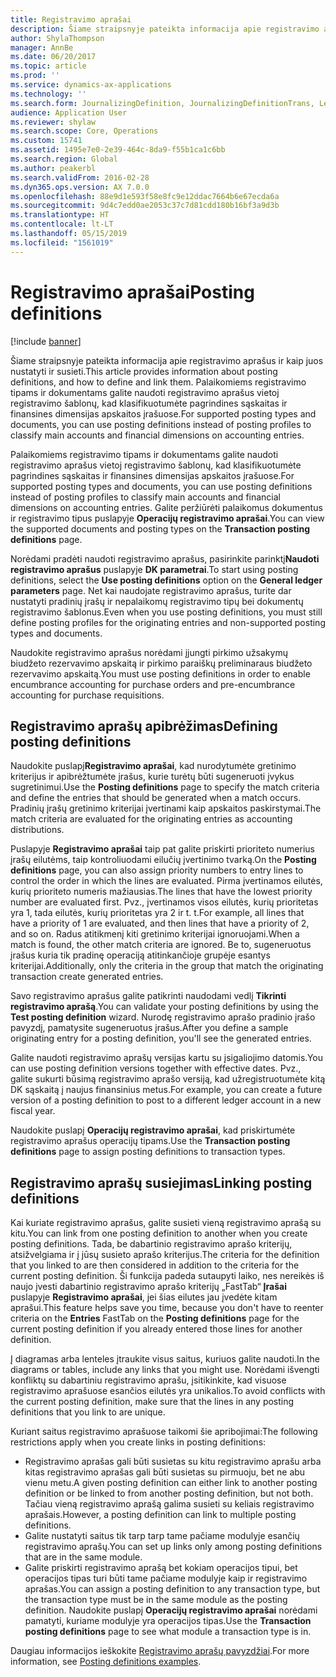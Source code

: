 ```yaml
---
title: Registravimo aprašai
description: Šiame straipsnyje pateikta informacija apie registravimo aprašus ir kaip juos nustatyti ir susieti. Palaikomiems registravimo tipams ir dokumentams galite naudoti registravimo aprašus vietoj registravimo šablonų, kad klasifikuotumėte pagrindines sąskaitas ir finansines dimensijas apskaitos įrašuose.
author: ShylaThompson
manager: AnnBe
ms.date: 06/20/2017
ms.topic: article
ms.prod: ''
ms.service: dynamics-ax-applications
ms.technology: ''
ms.search.form: JournalizingDefinition, JournalizingDefinitionTrans, LedgerParameters
audience: Application User
ms.reviewer: shylaw
ms.search.scope: Core, Operations
ms.custom: 15741
ms.assetid: 1495e7e0-2e39-464c-8da9-f55b1ca1c6bb
ms.search.region: Global
ms.author: peakerbl
ms.search.validFrom: 2016-02-28
ms.dyn365.ops.version: AX 7.0.0
ms.openlocfilehash: 88e9d1e593f58e8fc9e12ddac7664b6e67ecda6a
ms.sourcegitcommit: 9d4c7edd0ae2053c37c7d81cdd180b16bf3a9d3b
ms.translationtype: HT
ms.contentlocale: lt-LT
ms.lasthandoff: 05/15/2019
ms.locfileid: "1561019"
---
```

# <a name="posting-definitions"></a><span data-ttu-id="f5af8-104">Registravimo aprašai</span><span class="sxs-lookup"><span data-stu-id="f5af8-104">Posting definitions</span></span>

[!include [banner](../includes/banner.md)]

<span data-ttu-id="f5af8-105">Šiame straipsnyje pateikta informacija apie registravimo aprašus ir kaip juos nustatyti ir susieti.</span><span class="sxs-lookup"><span data-stu-id="f5af8-105">This article provides information about posting definitions, and how to define and link them.</span></span> <span data-ttu-id="f5af8-106">Palaikomiems registravimo tipams ir dokumentams galite naudoti registravimo aprašus vietoj registravimo šablonų, kad klasifikuotumėte pagrindines sąskaitas ir finansines dimensijas apskaitos įrašuose.</span><span class="sxs-lookup"><span data-stu-id="f5af8-106">For supported posting types and documents, you can use posting definitions instead of posting profiles to classify main accounts and financial dimensions on accounting entries.</span></span>

<span data-ttu-id="f5af8-107">Palaikomiems registravimo tipams ir dokumentams galite naudoti registravimo aprašus vietoj registravimo šablonų, kad klasifikuotumėte pagrindines sąskaitas ir finansines dimensijas apskaitos įrašuose.</span><span class="sxs-lookup"><span data-stu-id="f5af8-107">For supported posting types and documents, you can use posting definitions instead of posting profiles to classify main accounts and financial dimensions on accounting entries.</span></span> <span data-ttu-id="f5af8-108">Galite peržiūrėti palaikomus dokumentus ir registravimo tipus puslapyje **Operacijų registravimo aprašai**.</span><span class="sxs-lookup"><span data-stu-id="f5af8-108">You can view the supported documents and posting types on the **Transaction posting definitions** page.</span></span> 

<span data-ttu-id="f5af8-109">Norėdami pradėti naudoti registravimo aprašus, pasirinkite parinktį**Naudoti registravimo aprašus** puslapyje **DK parametrai**.</span><span class="sxs-lookup"><span data-stu-id="f5af8-109">To start using posting definitions, select the **Use posting definitions** option on the **General ledger parameters** page.</span></span> <span data-ttu-id="f5af8-110">Net kai naudojate registravimo aprašus, turite dar nustatyti pradinių įrašų ir nepalaikomų registravimo tipų bei dokumentų registravimo šablonus.</span><span class="sxs-lookup"><span data-stu-id="f5af8-110">Even when you use posting definitions, you must still define posting profiles for the originating entries and non-supported posting types and documents.</span></span> 

<span data-ttu-id="f5af8-111">Naudokite registravimo aprašus norėdami įjungti pirkimo užsakymų biudžeto rezervavimo apskaitą ir pirkimo paraiškų preliminaraus biudžeto rezervavimo apskaitą.</span><span class="sxs-lookup"><span data-stu-id="f5af8-111">You must use posting definitions in order to enable encumbrance accounting for purchase orders and pre-encumbrance accounting for purchase requisitions.</span></span>

## <a name="defining-posting-definitions"></a><span data-ttu-id="f5af8-112">Registravimo aprašų apibrėžimas</span><span class="sxs-lookup"><span data-stu-id="f5af8-112">Defining posting definitions</span></span>
<span data-ttu-id="f5af8-113">Naudokite puslapį**Registravimo aprašai**, kad nurodytumėte gretinimo kriterijus ir apibrėžtumėte įrašus, kurie turėtų būti sugeneruoti įvykus sugretinimui.</span><span class="sxs-lookup"><span data-stu-id="f5af8-113">Use the **Posting definitions** page to specify the match criteria and define the entries that should be generated when a match occurs.</span></span> <span data-ttu-id="f5af8-114">Pradinių įrašų gretinimo kriterijai įvertinami kaip apskaitos paskirstymai.</span><span class="sxs-lookup"><span data-stu-id="f5af8-114">The match criteria are evaluated for the originating entries as accounting distributions.</span></span> 

<span data-ttu-id="f5af8-115">Puslapyje **Registravimo aprašai** taip pat galite priskirti prioriteto numerius įrašų eilutėms, taip kontroliuodami eilučių įvertinimo tvarką.</span><span class="sxs-lookup"><span data-stu-id="f5af8-115">On the **Posting definitions** page, you can also assign priority numbers to entry lines to control the order in which the lines are evaluated.</span></span> <span data-ttu-id="f5af8-116">Pirma įvertinamos eilutės, kurių prioriteto numeris mažiausias.</span><span class="sxs-lookup"><span data-stu-id="f5af8-116">The lines that have the lowest priority number are evaluated first.</span></span> <span data-ttu-id="f5af8-117">Pvz., įvertinamos visos eilutės, kurių prioritetas yra 1, tada eilutės, kurių prioritetas yra 2 ir t. t.</span><span class="sxs-lookup"><span data-stu-id="f5af8-117">For example, all lines that have a priority of 1 are evaluated, and then lines that have a priority of 2, and so on.</span></span> <span data-ttu-id="f5af8-118">Radus atitikmenį kiti gretinimo kriterijai ignoruojami.</span><span class="sxs-lookup"><span data-stu-id="f5af8-118">When a match is found, the other match criteria are ignored.</span></span> <span data-ttu-id="f5af8-119">Be to, sugeneruotus įrašus kuria tik pradinę operaciją atitinkančioje grupėje esantys kriterijai.</span><span class="sxs-lookup"><span data-stu-id="f5af8-119">Additionally, only the criteria in the group that match the originating transaction create generated entries.</span></span> 

<span data-ttu-id="f5af8-120">Savo registravimo aprašus galite patikrinti naudodami vedlį **Tikrinti registravimo aprašą**.</span><span class="sxs-lookup"><span data-stu-id="f5af8-120">You can validate your posting definitions by using the **Test posting definition** wizard.</span></span> <span data-ttu-id="f5af8-121">Nurodę registravimo aprašo pradinio įrašo pavyzdį, pamatysite sugeneruotus įrašus.</span><span class="sxs-lookup"><span data-stu-id="f5af8-121">After you define a sample originating entry for a posting definition, you'll see the generated entries.</span></span> 

<span data-ttu-id="f5af8-122">Galite naudoti registravimo aprašų versijas kartu su įsigaliojimo datomis.</span><span class="sxs-lookup"><span data-stu-id="f5af8-122">You can use posting definition versions together with effective dates.</span></span> <span data-ttu-id="f5af8-123">Pvz., galite sukurti būsimą registravimo aprašo versiją, kad užregistruotumėte kitą DK sąskaitą į naujus finansinius metus.</span><span class="sxs-lookup"><span data-stu-id="f5af8-123">For example, you can create a future version of a posting definition to post to a different ledger account in a new fiscal year.</span></span> 

<span data-ttu-id="f5af8-124">Naudokite puslapį **Operacijų registravimo aprašai**, kad priskirtumėte registravimo aprašus operacijų tipams.</span><span class="sxs-lookup"><span data-stu-id="f5af8-124">Use the **Transaction posting definitions** page to assign posting definitions to transaction types.</span></span>

## <a name="linking-posting-definitions"></a><span data-ttu-id="f5af8-125">Registravimo aprašų susiejimas</span><span class="sxs-lookup"><span data-stu-id="f5af8-125">Linking posting definitions</span></span>
<span data-ttu-id="f5af8-126">Kai kuriate registravimo aprašus, galite susieti vieną registravimo aprašą su kitu.</span><span class="sxs-lookup"><span data-stu-id="f5af8-126">You can link from one posting definition to another when you create posting definitions.</span></span> <span data-ttu-id="f5af8-127">Tada, be dabartinio registravimo aprašo kriterijų, atsižvelgiama ir į jūsų susieto aprašo kriterijus.</span><span class="sxs-lookup"><span data-stu-id="f5af8-127">The criteria for the definition that you linked to are then considered in addition to the criteria for the current posting definition.</span></span> <span data-ttu-id="f5af8-128">Ši funkcija padeda sutaupyti laiko, nes nereikės iš naujo įvesti dabartinio registravimo aprašo kriterijų „FastTab“ **Įrašai** puslapyje **Registravimo aprašai**, jei šias eilutes jau įvedėte kitam aprašui.</span><span class="sxs-lookup"><span data-stu-id="f5af8-128">This feature helps save you time, because you don't have to reenter criteria on the **Entries** FastTab on the **Posting definitions** page for the current posting definition if you already entered those lines for another definition.</span></span> 

<span data-ttu-id="f5af8-129">Į diagramas arba lenteles įtraukite visus saitus, kuriuos galite naudoti.</span><span class="sxs-lookup"><span data-stu-id="f5af8-129">In the diagrams or tables, include any links that you might use.</span></span> <span data-ttu-id="f5af8-130">Norėdami išvengti konfliktų su dabartiniu registravimo aprašu, įsitikinkite, kad visuose registravimo aprašuose esančios eilutės yra unikalios.</span><span class="sxs-lookup"><span data-stu-id="f5af8-130">To avoid conflicts with the current posting definition, make sure that the lines in any posting definitions that you link to are unique.</span></span> 

<span data-ttu-id="f5af8-131">Kuriant saitus registravimo aprašuose taikomi šie apribojimai:</span><span class="sxs-lookup"><span data-stu-id="f5af8-131">The following restrictions apply when you create links in posting definitions:</span></span>

-   <span data-ttu-id="f5af8-132">Registravimo aprašas gali būti susietas su kitu registravimo aprašu arba kitas registravimo aprašas gali būti susietas su pirmuoju, bet ne abu vienu metu.</span><span class="sxs-lookup"><span data-stu-id="f5af8-132">A given posting definition can either link to another posting definition or be linked to from another posting definition, but not both.</span></span> <span data-ttu-id="f5af8-133">Tačiau vieną registravimo aprašą galima susieti su keliais registravimo aprašais.</span><span class="sxs-lookup"><span data-stu-id="f5af8-133">However, a posting definition can link to multiple posting definitions.</span></span>
-   <span data-ttu-id="f5af8-134">Galite nustatyti saitus tik tarp tarp tame pačiame modulyje esančių registravimo aprašų.</span><span class="sxs-lookup"><span data-stu-id="f5af8-134">You can set up links only among posting definitions that are in the same module.</span></span>
-   <span data-ttu-id="f5af8-135">Galite priskirti registravimo aprašą bet kokiam operacijos tipui, bet operacijos tipas turi būti tame pačiame modulyje kaip ir registravimo aprašas.</span><span class="sxs-lookup"><span data-stu-id="f5af8-135">You can assign a posting definition to any transaction type, but the transaction type must be in the same module as the posting definition.</span></span> <span data-ttu-id="f5af8-136">Naudokite puslapį **Operacijų registravimo aprašai** norėdami pamatyti, kuriame modulyje yra operacijos tipas.</span><span class="sxs-lookup"><span data-stu-id="f5af8-136">Use the **Transaction posting definitions** page to see what module a transaction type is in.</span></span>


<span data-ttu-id="f5af8-137">Daugiau informacijos ieškokite [Registravimo aprašų pavyzdžiai](example-posting-definitions.md).</span><span class="sxs-lookup"><span data-stu-id="f5af8-137">For more information, see [Posting definitions examples](example-posting-definitions.md).</span></span> 


